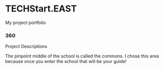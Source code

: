 # TECHStart.EAST
My project portfolio

### 360
<script src='//vizor.io/static/scripts/vizor-360-embed.js' data-vizorurl='//vizor.io/embed/joshuaparrales2020/the-project'></script> 

Project Descriptions 

The pinpoint middle of the school is called the commons. I chose this area because once you enter the school that will be your guide!
